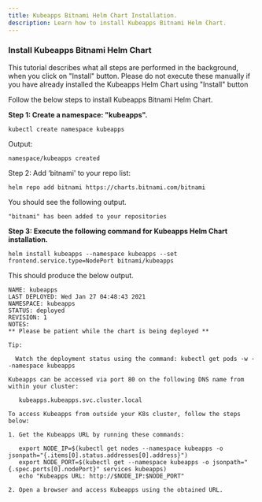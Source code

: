 ```yaml
---
title: Kubeapps Bitnami Helm Chart Installation.
description: Learn how to install Kubeapps Bitnami Helm Chart.
---
```


### Install Kubeapps Bitnami Helm Chart

This tutorial describes what all steps are performed in the background, when you click on "Install" button. Please do not execute these manually if you have already installed the Kubeapps Helm Chart using "Install" button


Follow the below steps to install Kubeapps Bitnami Helm Chart.

**Step 1: Create a namespace: "kubeapps".**

```execute
kubectl create namespace kubeapps
```

Output:

```
namespace/kubeapps created
```



Step 2: Add ‘bitnami' to your repo list:


```execute
helm repo add bitnami https://charts.bitnami.com/bitnami
```

You should see the following output.

```
"bitnami" has been added to your repositories
```


**Step 3: Execute the following command for Kubeapps Helm Chart installation.**

```execute
helm install kubeapps --namespace kubeapps --set frontend.service.type=NodePort bitnami/kubeapps
```

This should produce the below output.

```
NAME: kubeapps
LAST DEPLOYED: Wed Jan 27 04:48:43 2021
NAMESPACE: kubeapps
STATUS: deployed
REVISION: 1
NOTES:
** Please be patient while the chart is being deployed **

Tip:

  Watch the deployment status using the command: kubectl get pods -w --namespace kubeapps

Kubeapps can be accessed via port 80 on the following DNS name from within your cluster:

   kubeapps.kubeapps.svc.cluster.local

To access Kubeapps from outside your K8s cluster, follow the steps below:

1. Get the Kubeapps URL by running these commands:

   export NODE_IP=$(kubectl get nodes --namespace kubeapps -o jsonpath="{.items[0].status.addresses[0].address}")
   export NODE_PORT=$(kubectl get --namespace kubeapps -o jsonpath="{.spec.ports[0].nodePort}" services kubeapps)
   echo "Kubeapps URL: http://$NODE_IP:$NODE_PORT"

2. Open a browser and access Kubeapps using the obtained URL.
```




